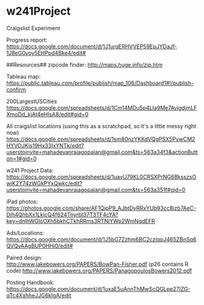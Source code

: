 # w241Project
Craigslist Experiment

Progress report:
https://docs.google.com/document/d/1J1urqERHVVEP59EpJYDaJf-1J8eG0yoy5EHPpd4Bke4/edit#

##Resources##
zipcode finder:
http://maps.huge.info/zip.htm

Tableau map:   
https://public.tableau.com/profile/publish/map_106/Dashboard1#!/publish-confirm

200LargestUSCities
https://docs.google.com/spreadsheets/d/1Cm14MDu5p4LIa9Me7AvigdjmLFXmoDd_kjAt4eHIsA8/edit#gid=0

All craigslist locations (using this as a scratchpad, so it's a little messy right now)
https://docs.google.com/spreadsheets/d/1sm80nzYKKdVQgPSX5PvwCM2HYVOJKis19Hx33IxYNTk/edit?userstoinvite=mahadevanrajagopalan@gmail.com&ts=563a34f3&actionButton=1#gid=0

w241 Project Data:
https://docs.google.com/spreadsheets/d/1uavU79KL0CRSXPrNG6BksszsOwiK2Y74zWGkPYxQwkc/edit?userstoinvite=mahadevanrajagopalan@gmail.com&ts=563a351f#gid=0

iPad photos:
https://photos.google.com/share/AF1QipP9_AJbtDvRRxYUb93cc8izb7AeC-Dih4QhbXx1LkicQ4f624TnyrbI37T3TF4cYA?key=dnlhWGloOXh5bkhCTkhRRms3RTNiYWp2WmNqdEFR

Ads/Locations:   
https://docs.google.com/document/d/1J5bG7Zzhm6BC2cziqpJ465ZBnSq6QVQvAAgBUP0HHi0/edit#

Paired design:   
http://www.jakebowers.org/PAPERS/BowPan-Fisher.pdf (p26 contains R code)
http://www.jakebowers.org/PAPERS/PanagopoulosBowers2012.pdf

Posting Handbook:   
https://docs.google.com/document/d/1uxaE5uAnnThMwScQGLpe27IZG-qTc4XxhheJJG6kIgA/edit
